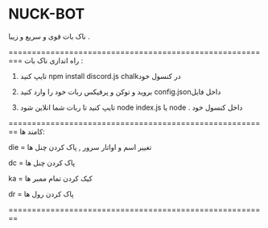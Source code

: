 # NUCK-BOT
ناک بات قوی و سریع و زیبا .

=========================================================
راه اندازی ناک بات :

1. تایپ کنید  npm install discord.js chalkدر کنسول خود

2. بروید و توکن و پرفیکس ربات خود را وارد کنید config.jsonداخل فایل 

3. تایپ کنید تا ربات شما انلاین شود node index.js یا node .  داخل کنسول خود 

========================================================
کامند ها:

die = تغییر اسم و اواتار سرور , پاک کردن چنل ها 

dc = پاک کردن چنل ها

ka = کیک کردن تمام ممبر ها

dr = پاک کردن رول ها

========================================================
